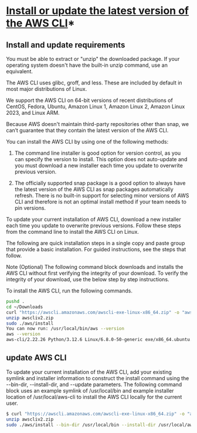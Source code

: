# **[Install or update the latest version of the AWS CLI](https://docs.aws.amazon.com/cli/latest/userguide/getting-started-install.html)***

## Install and update requirements

You must be able to extract or "unzip" the downloaded package. If your operating system doesn't have the built-in unzip command, use an equivalent.

The AWS CLI uses glibc, groff, and less. These are included by default in most major distributions of Linux.

We support the AWS CLI on 64-bit versions of recent distributions of CentOS, Fedora, Ubuntu, Amazon Linux 1, Amazon Linux 2, Amazon Linux 2023, and Linux ARM.

Because AWS doesn't maintain third-party repositories other than snap, we can’t guarantee that they contain the latest version of the AWS CLI.

You can install the AWS CLI by using one of the following methods:

1. The command line installer is good option for version control, as you can specify the version to install. This option does not auto-update and you must download a new installer each time you update to overwrite previous version.

2. The officially supported snap package is a good option to always have the latest version of the AWS CLI as snap packages automatically refresh. There is no built-in support for selecting minor versions of AWS CLI and therefore is not an optimal install method if your team needs to pin versions.

To update your current installation of AWS CLI, download a new installer each time you update to overwrite previous versions. Follow these steps from the command line to install the AWS CLI on Linux.

The following are quick installation steps in a single copy and paste group that provide a basic installation. For guided instructions, see the steps that follow.

Note
(Optional) The following command block downloads and installs the AWS CLI without first verifying the integrity of your download. To verify the integrity of your download, use the below step by step instructions.

To install the AWS CLI, run the following commands.

```bash
pushd .
cd ~/Downloads
curl "https://awscli.amazonaws.com/awscli-exe-linux-x86_64.zip" -o "awscliv2.zip"
unzip awscliv2.zip
sudo ./aws/install
You can now run: /usr/local/bin/aws --version
aws --version                    
aws-cli/2.22.26 Python/3.12.6 Linux/6.8.0-50-generic exe/x86_64.ubuntu.22
```

## update AWS CLI

To update your current installation of the AWS CLI, add your existing symlink and installer information to construct the install command using the --bin-dir, --install-dir, and --update parameters. The following command block uses an example symlink of /usr/local/bin and example installer location of /usr/local/aws-cli to install the AWS CLI locally for the current user.

```bash
$ curl "https://awscli.amazonaws.com/awscli-exe-linux-x86_64.zip" -o "awscliv2.zip"
unzip awscliv2.zip
sudo ./aws/install --bin-dir /usr/local/bin --install-dir /usr/local/aws-cli --update
```
